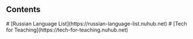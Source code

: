 <h2>Contents</h2>
# [Russian Language List](https://russian-language-list.nuhub.net)
# [Tech for Teaching](https://tech-for-teaching.nuhub.net)

